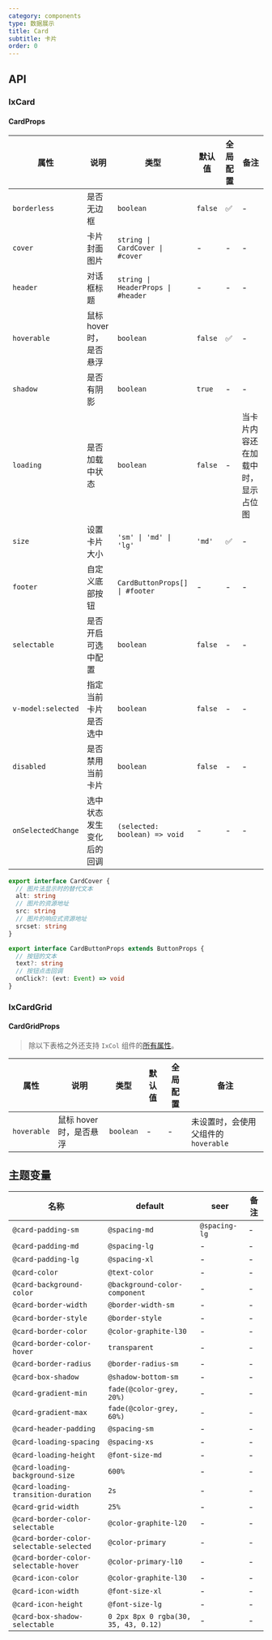 ```yaml
---
category: components
type: 数据展示
title: Card
subtitle: 卡片
order: 0
---
```


## API

### IxCard

#### CardProps

| 属性 | 说明 | 类型 | 默认值 | 全局配置 | 备注 |
| --- | --- | --- | --- | --- | --- |
| `borderless` | 是否无边框 | `boolean` | `false` | ✅ | - |
| `cover` | 卡片封面图片 | `string \| CardCover \| #cover` | - | - | - |
| `header` | 对话框标题 | `string \| HeaderProps \| #header` | - | - | - |
| `hoverable` | 鼠标 hover 时，是否悬浮 | `boolean` | `false` | ✅ | - |
| `shadow` | 是否有阴影 | `boolean` | `true` | - | - |
| `loading` | 是否加载中状态 | `boolean` | `false` | - | 当卡片内容还在加载中时，显示占位图 |
| `size` | 设置卡片大小 | `'sm' \| 'md' \| 'lg'` | `'md'` | ✅ | - |
| `footer` | 自定义底部按钮 | `CardButtonProps[] \| #footer` | - | - | - |
| `selectable` | 是否开启可选中配置 | `boolean` | `false` | - | - | - |
| `v-model:selected` | 指定当前卡片是否选中  | `boolean` | `false` | - | - | - |
| `disabled` | 是否禁用当前卡片 | `boolean` | `false` | - | - | - |
| `onSelectedChange` | 选中状态发生变化后的回调  | `(selected: boolean) => void` | - | - | - | - |

```ts
export interface CardCover {
  // 图片法显示时的替代文本
  alt: string
  // 图片的资源地址
  src: string
  // 图片的响应式资源地址
  srcset: string
}

export interface CardButtonProps extends ButtonProps {
  // 按钮的文本
  text?: string
  // 按钮点击回调
  onClick?: (evt: Event) => void
}
```

### IxCardGrid

#### CardGridProps

> 除以下表格之外还支持 `IxCol` 组件的[所有属性](/components/grid/zh#ColProps)。

| 属性 | 说明 | 类型 | 默认值 | 全局配置 | 备注 |
| --- | --- | --- | --- | --- | --- |
| `hoverable` | 鼠标 hover 时，是否悬浮 | `boolean` | - | - | 未设置时，会使用父组件的 `hoverable` |

<!--- insert less variable begin  --->
## 主题变量

| 名称 | default | seer | 备注 |
| --- | --- | --- | --- |
| `@card-padding-sm` | `@spacing-md` | `@spacing-lg` | - |
| `@card-padding-md` | `@spacing-lg` | - | - |
| `@card-padding-lg` | `@spacing-xl` | - | - |
| `@card-color` | `@text-color` | - | - |
| `@card-background-color` | `@background-color-component` | - | - |
| `@card-border-width` | `@border-width-sm` | - | - |
| `@card-border-style` | `@border-style` | - | - |
| `@card-border-color` | `@color-graphite-l30` | - | - |
| `@card-border-color-hover` | `transparent` | - | - |
| `@card-border-radius` | `@border-radius-sm` | - | - |
| `@card-box-shadow` | `@shadow-bottom-sm` | - | - |
| `@card-gradient-min` | `fade(@color-grey, 20%)` | - | - |
| `@card-gradient-max` | `fade(@color-grey, 60%)` | - | - |
| `@card-header-padding` | `@spacing-sm` | - | - |
| `@card-loading-spacing` | `@spacing-xs` | - | - |
| `@card-loading-height` | `@font-size-md` | - | - |
| `@card-loading-background-size` | `600%` | - | - |
| `@card-loading-transition-duration` | `2s` | - | - |
| `@card-grid-width` | `25%` | - | - |
| `@card-border-color-selectable` | `@color-graphite-l20` | - | -|
| `@card-border-color-selectable-selected` | `@color-primary` | - | -|
| `@card-border-color-selectable-hover` | `@color-primary-l10` | - | -|
| `@card-icon-color` | `@color-graphite-l30` | - | -|
| `@card-icon-width` | `@font-size-xl` | - | -|
| `@card-icon-height` | `@font-size-lg` | - | -|
| `@card-box-shadow-selectable` | `0 2px 8px 0 rgba(30, 35, 43, 0.12)` | - | -|
<!--- insert less variable end  --->
